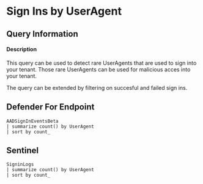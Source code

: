 # Sign Ins by UserAgent

## Query Information

#### Description
This query can be used to detect rare UserAgents that are used to sign into your tenant. Those rare UserAgents can be used for malicious acces into your tenant.

The query can be extended by filtering on succesful and failed sign ins. 

## Defender For Endpoint
```
AADSignInEventsBeta
| summarize count() by UserAgent
| sort by count_
```

## Sentinel
```
SigninLogs
| summarize count() by UserAgent
| sort by count_
```
